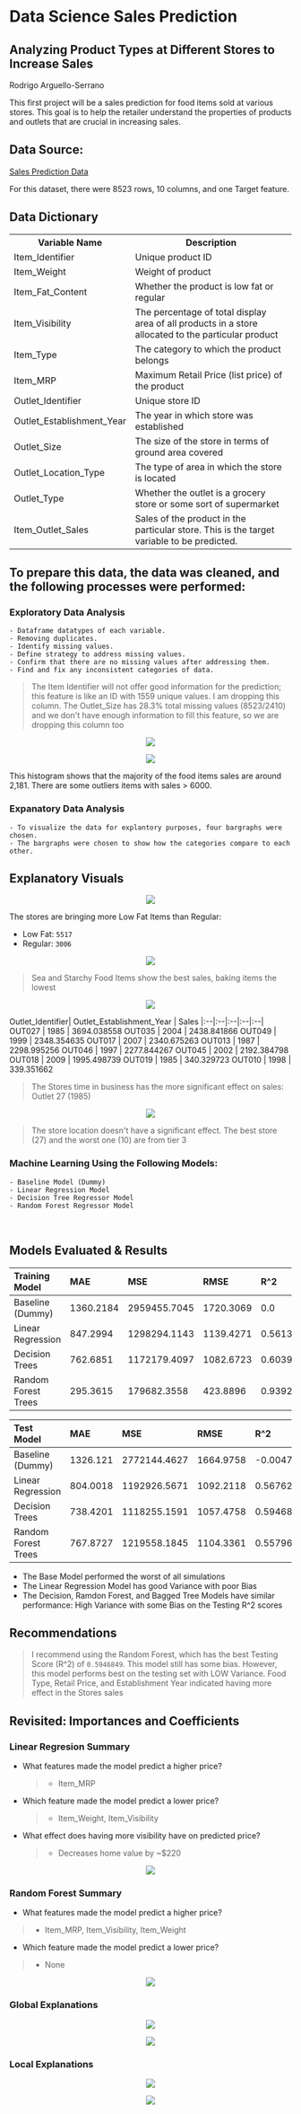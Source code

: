 # Data Science Sales Prediction

## Analyzing Product Types at Different Stores to Increase Sales 

Rodrigo Arguello-Serrano

This first project will be a sales prediction for food items sold at various stores. This goal is to help the retailer understand the properties of products and outlets that are crucial in increasing sales. 

## Data Source: 

[Sales Prediction Data](https://github.com/pylabview/sales-predicctions/blob/main/sales_predictions.csv)

For this dataset, there were 8523 rows, 10 columns, and one Target feature.

## Data Dictionary

<table>
  <tr>
    <th>Variable Name</th>
    <th>Description</th>
  </tr>
  <tr>
    <td>Item_Identifier</td>
    <td>Unique product ID</td>
  </tr>
  <tr>
    <td>Item_Weight</td>
    <td>Weight of product</td>
  </tr>
  <tr>
    <td>Item_Fat_Content</td>
    <td>Whether the product is low fat or regular</td>
  </tr>
  <tr>
    <td>Item_Visibility</td>
    <td>The percentage of total display area of all products in a store allocated to the particular product</td>
  </tr>
  <tr>
    <td>Item_Type</td>
    <td>The category to which the product belongs</td>
  </tr>
  <tr>
    <td>Item_MRP</td>
    <td>Maximum Retail Price (list price) of the product</td>
  </tr>
  <tr>
    <td>Outlet_Identifier</td>
    <td>Unique store ID</td>
  </tr> 
  <tr>
    <td>Outlet_Establishment_Year</td>
    <td>The year in which store was established</td>
  </tr> 
  <tr>
    <td>Outlet_Size</td>
    <td>The size of the store in terms of ground area covered</td>
  </tr> 
  <tr>
    <td>Outlet_Location_Type</td>
    <td>The type of area in which the store is located</td>
  </tr> 
  <tr>
    <td>Outlet_Type</td>
    <td>	Whether the outlet is a grocery store or some sort of supermarket</td>
  </tr> 
  <tr>
    <td>Item_Outlet_Sales</td>
    <td>Sales of the product in the particular store. This is the target variable to be predicted.</td>
  </tr> 
</table>



## To prepare this data, the data was cleaned, and the following processes were performed:

### Exploratory Data Analysis
```
- Dataframe datatypes of each variable.
- Removing duplicates.
- Identify missing values.
- Define strategy to address missing values.
- Confirm that there are no missing values after addressing them.
- Find and fix any inconsistent categories of data.
```


> The Item Identifier will not offer good information for the prediction; this feature is like an ID with 1559 unique values. I am dropping this column.
> The Outlet_Size has 28.3% total missing values (8523/2410) and we don't have enough information to fill this feature, so we are dropping this column too


<p align = "center"> 
  <img src = "https://raw.githubusercontent.com/pylabview/sales-predicctions/main/Item_Outlet_Sales_Distribution.png">
</p>
<p align = "center"> 
  <img src = "https://raw.githubusercontent.com/pylabview/sales-predicctions/main/Item_Outlet_Sales_PlotBox.png">
</p>


This histogram shows that the majority of the food items sales are around 2,181. There are some outliers items with sales > 6000.


 ### Expanatory Data Analysis

    - To visualize the data for explantory purposes, four bargraphs were chosen.
    - The bargraphs were chosen to show how the categories compare to each other. 
   


## Explanatory Visuals

<p align = "center"> 
  <img src = "https://raw.githubusercontent.com/pylabview/sales-predicctions/main/Fat_Content.png">
</p>



The stores are bringing more Low Fat Items than Regular:
- Low Fat:    `5517`
- Regular:    `3006`


<p align = "center"> 
  <img src = "https://raw.githubusercontent.com/pylabview/sales-predicctions/main/Item_Type_by_Sales.png">
</p>



>Sea and Starchy Food Items show the best sales, baking items the lowest 



<p align = "center"> 
  <img src = "https://raw.githubusercontent.com/pylabview/sales-predicctions/main/Store_Sales_by_Time%2Bin_Business.png">
</p>

Outlet_Identifier|  Outlet_Establishment_Year | Sales
|:--|:--|:--|:--|:--|
OUT027     |        1985         |                3694.038558
OUT035     |        2004         |               2438.841866
OUT049     |        1999         |                2348.354635
OUT017     |        2007         |                2340.675263
OUT013     |        1987         |                2298.995256
OUT046     |        1997         |                2277.844267
OUT045     |        2002         |                2192.384798
OUT018     |        2009         |                1995.498739
OUT019     |        1985         |                 340.329723
OUT010     |        1998         |                 339.351662

> The Stores time in business has the more significant effect on sales: Outlet 27 (1985)



<p align = "center"> 
  <img src = "https://raw.githubusercontent.com/pylabview/sales-predicctions/main/Store_Sales_by_Type.png">
</p>


>The store location doesn't have a significant effect. The best store (27) and the worst one (10) are from tier 3


 ### Machine Learning Using the Following Models:

    - Baseline Model (Dummy)
    - Linear Regression Model
    - Decision Tree Regressor Model
    - Random Forest Regressor Model


​    

## Models Evaluated & Results

| Training Model |MAE  |MSE  | RMSE | R^2 |
|:--|:--|:--|:--|:--|
| Baseline (Dummy) | 1360.2184  | 2959455.7045 | 1720.3069 | 0.0 |
| Linear Regression |847.2994   | 1298294.1143 | 1139.4271 | 0.5613065 |
| Decision Trees | 762.6851 | 1172179.4097 | 1082.6723 | 0.6039206 |
| Random Forest Trees | 295.3615  |  179682.3558|423.8896  | 0.9392853 |


| Test Model |MAE  |MSE  | RMSE | R^2 |
|:--|:--|:--|:--|:--|
| Baseline (Dummy) | 1326.121  | 2772144.4627  | 1664.9758 | -0.0047725 |
| Linear Regression |804.0018   | 1192926.5671 | 1092.2118 | 0.56762 |
| Decision Trees | 738.4201  | 1118255.1591 | 1057.4758  | 0.5946849 |
| Random Forest Trees | 767.8727   |  1219558.1845|1104.3361  | 0.5579673 |


- The Base Model performed the worst of all simulations
- The Linear Regression Model has good Variance with poor Bias
- The Decision, Ramdon Forest, and Bagged Tree Models have similar performance: High Variance with some Bias on the Testing R^2 scores


## Recommendations

>I recommend using the Random Forest, which has the best Testing Score (R^2) of `0.5946849`. This model still has some bias. However, this model performs best on the testing set with LOW Variance.
>Food Type, Retail Price, and Establishment Year indicated having more effect in the Stores sales

## Revisited: Importances and Coefficients
### Linear Regresion Summary
- What features made the model predict a higher price?
  >- Item_MRP

- Which feature made the model predict a lower price?
  >- Item_Weight, Item_Visibility
- What effect does having more visibility have on predicted price?
  >- Decreases home value by ~$220

<p align = "center"> 
  <img src = "https://raw.githubusercontent.com/pylabview/sales-predicctions/main/Linear_Regression_Coefficients.png">
</p>

### Random Forest Summary
- What features made the model predict a higher price?
>  - Item_MRP, Item_Visibility, Item_Weight

- Which feature made the model predict a lower price?
>  - None

<p align = "center"> 
  <img src = "https://raw.githubusercontent.com/pylabview/sales-predicctions/main/Random_Forest_Coefficients.png">
</p>

### Global Explanations
<p align = "center"> 
  <img src = "https://raw.githubusercontent.com/pylabview/sales-predicctions/main/global_bar.png">
</p>


<p align = "center"> 
  <img src = "https://raw.githubusercontent.com/pylabview/sales-predicctions/main/global_dot.png">
</p>

### Local Explanations
<p align = "center"> 
  <img src = "https://raw.githubusercontent.com/pylabview/sales-predicctions/main/rf_individual.png">
</p>


<p align = "center"> 
  <img src = "https://raw.githubusercontent.com/pylabview/sales-predicctions/main/Lime.png">
</p>




